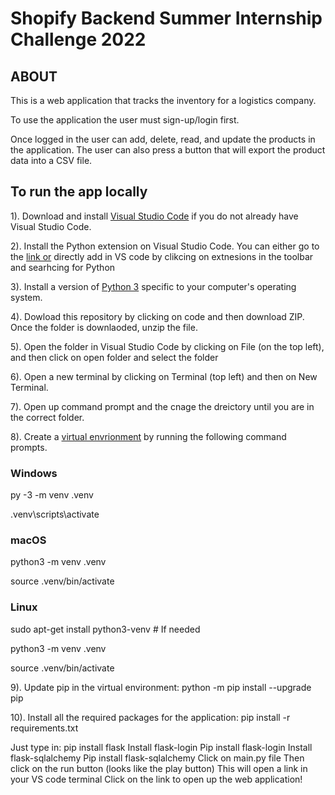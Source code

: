 # Shopify Backend Summer Internship Challenge 2022
## ABOUT 
This is a web application that tracks the inventory for a logistics company.

To use the application the user must sign-up/login first. 

Once logged in the user can add, delete, read, and  update the products in the application. The user can also press a button that will export the product data into a CSV file.  

## To run the app locally
1). Download and install [Visual Studio Code](https://code.visualstudio.com/) if you do not already have Visual Studio Code. 

2). Install the Python extension on Visual Studio Code. You can either go to the [link or](https://marketplace.visualstudio.com/items?itemName=ms-python.python) directly add in VS code by clikcing on extnesions in the toolbar and searhcing for Python

3). Install a version of [Python 3](https://www.python.org/downloads/) specific to your computer's operating system. 

4). Dowload this repository by clicking on code and then download ZIP. Once the folder is downlaoded, unzip the file.  

5). Open the folder in Visual Studio Code by clicking on File (on the top left), and then click on open folder and select the folder

6). Open a new terminal by clicking on Terminal (top left) and then on New Terminal.  

7). Open up command prompt and the cnage the dreictory until you are in the correct folder. 

8). Create a [virtual envrionment](https://docs.python.org/3/library/venv.html) by running the following command prompts. 

### Windows

py -3 -m venv .venv

.venv\scripts\activate

### macOS

python3 -m venv .venv

source .venv/bin/activate

### Linux

sudo apt-get install python3-venv # If needed

python3 -m venv .venv

source .venv/bin/activate

9). Update pip in the virtual environment: 
python -m pip install --upgrade pip

10). Install all the required packages for the application:
pip install -r requirements.txt


Just type in: pip install flask
Install flask-login
Pip install flask-login
Install flask-sqlalchemy
Pip install flask-sqlalchemy
Click on main.py file
Then click on the run button (looks like the play button)
This will open a link in your VS code terminal 
Click on the link to open up the web application!

